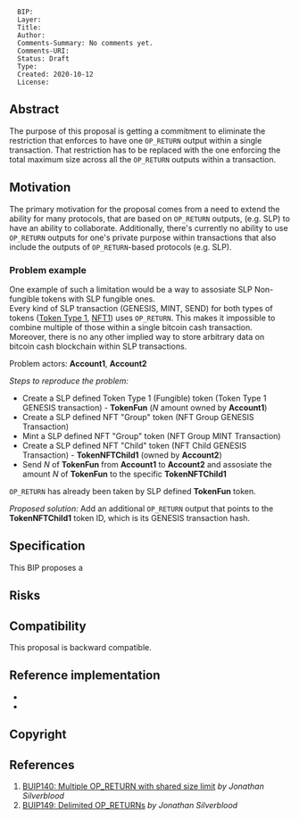 ```
  BIP:
  Layer:
  Title:
  Author:
  Comments-Summary: No comments yet.
  Comments-URI:
  Status: Draft
  Type:
  Created: 2020-10-12
  License:
```

## Abstract

The purpose of this proposal is getting a commitment to eliminate the restriction that enforces to have one `OP_RETURN` output within a single transaction.
That restriction has to be replaced with the one enforcing the total maximum size across all the `OP_RETURN` outputs within a transaction.

## Motivation

The primary motivation for the proposal comes from a need to extend the ability for many protocols, that are based on `OP_RETURN` outputs, (e.g. SLP)
to have an ability to collaborate. Additionally, there's currently no ability to use `OP_RETURN` outputs for one's private purpose within transactions that also
include the outputs of `OP_RETURN`-based protocols (e.g. SLP).  

### Problem example

One example of such a limitation would be a way to assosiate SLP Non-fungible tokens with SLP fungible ones.  
Every kind of SLP transaction (GENESIS, MINT, SEND) for both types of tokens ([Token Type 1](https://github.com/simpleledger/slp-specifications/blob/master/slp-token-type-1.md),
[NFT1](https://github.com/simpleledger/slp-specifications/blob/master/slp-nft-1.md)) uses `OP_RETURN`.
This makes it impossible to combine multiple of those within a single bitcoin cash transaction.
Moreover, there is no any other implied way to store arbitrary data on bitcoin cash blockchain within SLP transactions.

Problem actors: __Account1__, __Account2__  

*Steps to reproduce the problem:*

* Create a SLP defined Token Type 1 (Fungible) token (Token Type 1 GENESIS transaction) - __TokenFun__ (*N* amount owned by __Account1__)
* Create a SLP defined NFT "Group" token (NFT Group GENESIS Transaction)
* Mint a SLP defined NFT "Group" token (NFT Group MINT Transaction)
* Create a SLP defined NFT "Child" token (NFT Child GENESIS Transaction) - __TokenNFTChild1__ (owned by __Account2__)
* Send *N* of __TokenFun__ from __Account1__ to __Account2__ and assosiate the amount *N* of __TokenFun__ to the specific __TokenNFTChild1__

`OP_RETURN` has already been taken by SLP defined __TokenFun__ token.

*Proposed solution:*
Add an additional `OP_RETURN` output that points to the __TokenNFTChild1__ token ID, which is its GENESIS transaction hash.

## Specification

This BIP proposes a

## Risks

## Compatibility

This proposal is backward compatible.

## Reference implementation

*
*

## Copyright
<!-- This BIP is licensed under the 2-clause BSD license. -->

## References

1. [BUIP140: Multiple OP_RETURN with shared size limit](https://bitco.in/forum/threads/buip140-multiple-op_return-with-shared-size-limit.24952/) *by Jonathan Silverblood*
2. [BUIP149: Delimited OP_RETURNs](https://bitco.in/forum/threads/buip149-delimited-op_returns.26362/#post-111375) *by Jonathan Silverblood*
